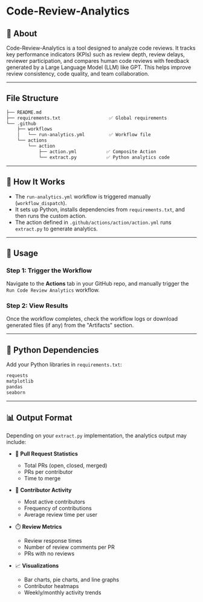 # Code-Review-Analytics

## 📌 About

Code-Review-Analytics is a tool designed to analyze code reviews. It tracks key performance indicators (KPIs) such as review depth, review delays, reviewer participation, and compares human code reviews with feedback generated by a Large Language Model (LLM) like GPT. This helps improve review consistency, code quality, and team collaboration.

---
## File Structure
```txt
├── README.md
├── requirements.txt                  ✅ Global requirements
└── .github
    ├── workflows
    │   └── run-analytics.yml         ✅ Workflow file
    └── actions
        └── action
            ├── action.yml           ✅ Composite Action
            └── extract.py           ✅ Python analytics code
```
---

## 🔧 How It Works

- The `run-analytics.yml` workflow is triggered manually (`workflow_dispatch`).
- It sets up Python, installs dependencies from `requirements.txt`, and then runs the custom action.
- The action defined in `.github/actions/action/action.yml` runs `extract.py` to generate analytics.

---

## 📝 Usage

### Step 1: Trigger the Workflow

Navigate to the **Actions** tab in your GitHub repo, and manually trigger the `Run Code Review Analytics` workflow.

### Step 2: View Results

Once the workflow completes, check the workflow logs or download generated files (if any) from the "Artifacts" section.

---

## 🐍 Python Dependencies

Add your Python libraries in `requirements.txt`:

```txt
requests
matplotlib
pandas
seaborn
```

---

## 📊 Output Format

Depending on your `extract.py` implementation, the analytics output may include:

- 📌 **Pull Request Statistics**
  - Total PRs (open, closed, merged)
  - PRs per contributor
  - Time to merge

- 👥 **Contributor Activity**
  - Most active contributors
  - Frequency of contributions
  - Average review time per user

- ⏱️ **Review Metrics**
  - Review response times
  - Number of review comments per PR
  - PRs with no reviews

- 📈 **Visualizations**
  - Bar charts, pie charts, and line graphs
  - Contributor heatmaps
  - Weekly/monthly activity trends
